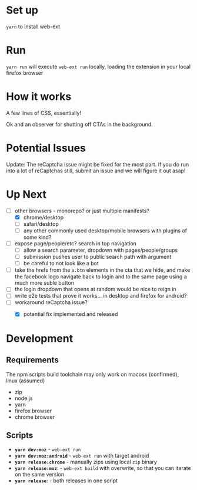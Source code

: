 # Set up

`yarn` to install web-ext

# Run

`yarn run` will execute `web-ext run` locally, loading the extension in your  local firefox browser

# How it works

A few lines of CSS, essentially!

Ok and an observer for shutting off CTAs in the background.

# Potential Issues
Update: The reCaptcha issue might be fixed for the most part. If you do run into a lot of reCaptchas still, submit an issue and we will figure it out asap!

# Up Next
- [ ] other browsers - monorepo? or just multiple manifests?
  - [X] chrome/desktop
  - [ ] safari/desktop
  - [ ] any other commonly used desktop/mobile browsers with plugins of some kind?
- [ ] expose page/people/etc? search in top navigation
  - [ ] allow a search parameter, dropdown with pages/people/groups
  - [ ] submission pushes user to public search path with argument
  - [ ] be careful to not look like a bot
- [ ] take the hrefs from the `a.btn` elements in the cta that we hide, and make the facebook logo navigate back to login and to the same page using a much more suble button
- [ ] the login dropdown that opens at random would be nice to reign in
- [ ] write e2e tests that prove it works... in desktop and firefox for android?
- [ ] workaround reCaptcha issue?
  - [X] potential fix implemented and released


# Development

## Requirements

The npm scripts build toolchain may only work on macosx (confirmed), linux (assumed)
- zip
- node.js
- yarn
- firefox browser
- chrome browser

## Scripts

- **`yarn dev:moz`** - `web-ext run`
- **`yarn dev:moz:android`** - `web-ext run` with target android
- **`yarn release:chrome`** - manually zips using local `zip` binary
- **`yarn release:moz`**: - `web-ext build` with overwrite, so that you can iterate on the same version
- **`yarn release`**: - both releases in one script